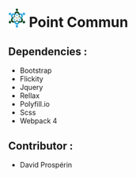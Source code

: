 # <img src="logoPointCommun.png" alt="logo Point Commun" width="35rem" height="auto"> Point Commun

## Dependencies :
* Bootstrap
* Flickity
* Jquery
* Rellax
* Polyfill.io
* Scss
* Webpack 4

## Contributor :
* David Prospérin
